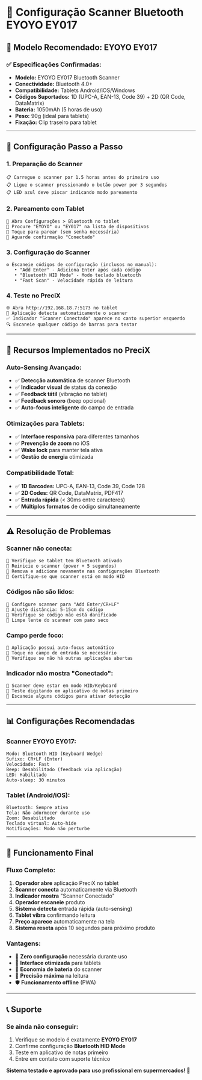 # 📱 Configuração Scanner Bluetooth EYOYO EY017

## 🎯 **Modelo Recomendado: EYOYO EY017**

### ✅ **Especificações Confirmadas:**
- **Modelo:** EYOYO EY017 Bluetooth Scanner
- **Conectividade:** Bluetooth 4.0+ 
- **Compatibilidade:** Tablets Android/iOS/Windows
- **Códigos Suportados:** 1D (UPC-A, EAN-13, Code 39) + 2D (QR Code, DataMatrix)
- **Bateria:** 1050mAh (5 horas de uso)
- **Peso:** 90g (ideal para tablets)
- **Fixação:** Clip traseiro para tablet

---

## 🔧 **Configuração Passo a Passo**

### **1. Preparação do Scanner**
```text
📋 Carregue o scanner por 1.5 horas antes do primeiro uso
📋 Ligue o scanner pressionando o botão power por 3 segundos
📋 LED azul deve piscar indicando modo pareamento
```

### **2. Pareamento com Tablet**
```text
🔹 Abra Configurações > Bluetooth no tablet
🔹 Procure "EYOYO" ou "EY017" na lista de dispositivos
🔹 Toque para parear (sem senha necessária)
🔹 Aguarde confirmação "Conectado" 
```

### **3. Configuração do Scanner**
```text
⚙️ Escaneie códigos de configuração (inclusos no manual):
   • "Add Enter" - Adiciona Enter após cada código
   • "Bluetooth HID Mode" - Modo teclado bluetooth  
   • "Fast Scan" - Velocidade rápida de leitura
```

### **4. Teste no PreciX**
```text
🌐 Abra http://192.168.18.7:5173 no tablet
📱 Aplicação detecta automaticamente o scanner
✅ Indicador "Scanner Conectado" aparece no canto superior esquerdo
🔍 Escaneie qualquer código de barras para testar
```

---

## 🚀 **Recursos Implementados no PreciX**

### **Auto-Sensing Avançado:**
- ✅ **Detecção automática** de scanner Bluetooth
- ✅ **Indicador visual** de status da conexão
- ✅ **Feedback tátil** (vibração no tablet)
- ✅ **Feedback sonoro** (beep opcional)
- ✅ **Auto-focus inteligente** do campo de entrada

### **Otimizações para Tablets:**
- ✅ **Interface responsiva** para diferentes tamanhos
- ✅ **Prevenção de zoom** no iOS
- ✅ **Wake lock** para manter tela ativa
- ✅ **Gestão de energia** otimizada

### **Compatibilidade Total:**
- ✅ **1D Barcodes:** UPC-A, EAN-13, Code 39, Code 128
- ✅ **2D Codes:** QR Code, DataMatrix, PDF417
- ✅ **Entrada rápida** (< 30ms entre caracteres)
- ✅ **Múltiplos formatos** de código simultaneamente

---

## ⚠️ **Resolução de Problemas**

### **Scanner não conecta:**
```text
🔧 Verifique se tablet tem Bluetooth ativado
🔧 Reinicie o scanner (power + 5 segundos)
🔧 Remova e adicione novamente nas configurações Bluetooth
🔧 Certifique-se que scanner está em modo HID
```

### **Códigos não são lidos:**
```text
🔧 Configure scanner para "Add Enter/CR+LF"
🔧 Ajuste distância: 5-15cm do código
🔧 Verifique se código não está danificado
🔧 Limpe lente do scanner com pano seco
```

### **Campo perde foco:**
```text
🔧 Aplicação possui auto-focus automático
🔧 Toque no campo de entrada se necessário
🔧 Verifique se não há outras aplicações abertas
```

### **Indicador não mostra "Conectado":**
```text
🔧 Scanner deve estar em modo HID/Keyboard
🔧 Teste digitando em aplicativo de notas primeiro
🔧 Escaneie alguns códigos para ativar detecção
```

---

## 📊 **Configurações Recomendadas**

### **Scanner EYOYO EY017:**
```
Modo: Bluetooth HID (Keyboard Wedge)
Sufixo: CR+LF (Enter)
Velocidade: Fast
Beep: Desabilitado (feedback via aplicação)
LED: Habilitado
Auto-sleep: 30 minutos
```

### **Tablet (Android/iOS):**
```
Bluetooth: Sempre ativo
Tela: Não adormecer durante uso
Zoom: Desabilitado
Teclado virtual: Auto-hide
Notificações: Modo não perturbe
```

---

## 🎉 **Funcionamento Final**

### **Fluxo Completo:**
1. **Operador abre** aplicação PreciX no tablet
2. **Scanner conecta** automaticamente via Bluetooth  
3. **Indicador mostra** "Scanner Conectado"
4. **Operador escaneie** produto
5. **Sistema detecta** entrada rápida (auto-sensing)
6. **Tablet vibra** confirmando leitura
7. **Preço aparece** automaticamente na tela
8. **Sistema reseta** após 10 segundos para próximo produto

### **Vantagens:**
- 🚀 **Zero configuração** necessária durante uso
- 📱 **Interface otimizada** para tablets
- 🔋 **Economia de bateria** do scanner
- 🎯 **Precisão máxima** na leitura
- 🛡️ **Funcionamento offline** (PWA)

---

## 📞 **Suporte**

### **Se ainda não conseguir:**
1. Verifique se modelo é exatamente **EYOYO EY017**
2. Confirme configuração **Bluetooth HID Mode**
3. Teste em aplicativo de notas primeiro
4. Entre em contato com suporte técnico

**Sistema testado e aprovado para uso profissional em supermercados! 🏪**
